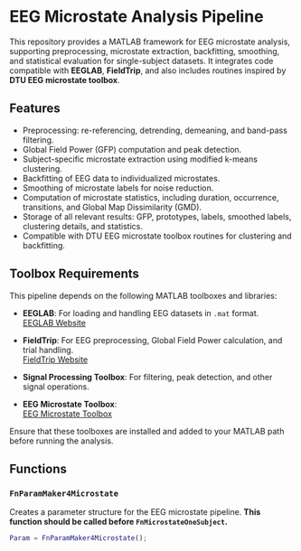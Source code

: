 # EEG Microstate Analysis Pipeline

This repository provides a MATLAB framework for EEG microstate analysis, supporting preprocessing, microstate extraction, backfitting, smoothing, and statistical evaluation for single-subject datasets. It integrates code compatible with **EEGLAB**, **FieldTrip**, and also includes routines inspired by **DTU EEG microstate toolbox**.

## Features

- Preprocessing: re-referencing, detrending, demeaning, and band-pass filtering.
- Global Field Power (GFP) computation and peak detection.
- Subject-specific microstate extraction using modified k-means clustering.
- Backfitting of EEG data to individualized microstates.
- Smoothing of microstate labels for noise reduction.
- Computation of microstate statistics, including duration, occurrence, transitions, and Global Map Dissimilarity (GMD).
- Storage of all relevant results: GFP, prototypes, labels, smoothed labels, clustering details, and statistics.
- Compatible with DTU EEG microstate toolbox routines for clustering and backfitting.

## Toolbox Requirements

This pipeline depends on the following MATLAB toolboxes and libraries:

- **EEGLAB**: For loading and handling EEG datasets in `.mat` format.  
  [EEGLAB Website](https://sccn.ucsd.edu/eeglab/index.php)

- **FieldTrip**: For EEG preprocessing, Global Field Power calculation, and trial handling.  
  [FieldTrip Website](https://www.fieldtriptoolbox.org/)

- **Signal Processing Toolbox**: For filtering, peak detection, and other signal operations.

- **EEG Microstate Toolbox**:  
  [EEG Microstate Toolbox](https://archive.compute.dtu.dk/files/public/users/atpo/Microstate)

Ensure that these toolboxes are installed and added to your MATLAB path before running the analysis.

## Functions

### `FnParamMaker4Microstate`

Creates a parameter structure for the EEG microstate pipeline. **This function should be called before `FnMicrostateOneSubject`.**

```matlab
Param = FnParamMaker4Microstate();

